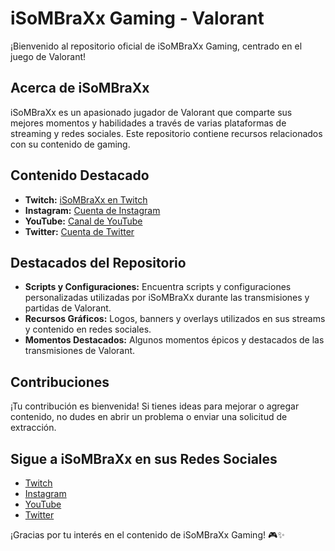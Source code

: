# iSoMBraXx Gaming - Valorant

¡Bienvenido al repositorio oficial de iSoMBraXx Gaming, centrado en el juego de Valorant!

## Acerca de iSoMBraXx
iSoMBraXx es un apasionado jugador de Valorant que comparte sus mejores momentos y habilidades a través de varias plataformas de streaming y redes sociales. Este repositorio contiene recursos relacionados con su contenido de gaming.

## Contenido Destacado
- **Twitch:** [iSoMBraXx en Twitch](https://www.twitch.tv/iSoMBraXx)
- **Instagram:** [Cuenta de Instagram](https://www.instagram.com/chriistoop.smx/)
- **YouTube:** [Canal de YouTube](https://www.youtube.com/@thesombraxx)
- **Twitter:** [Cuenta de Twitter](https://twitter.com/ChristoMF_)

## Destacados del Repositorio
- **Scripts y Configuraciones:** Encuentra scripts y configuraciones personalizadas utilizadas por iSoMBraXx durante las transmisiones y partidas de Valorant.
- **Recursos Gráficos:** Logos, banners y overlays utilizados en sus streams y contenido en redes sociales.
- **Momentos Destacados:** Algunos momentos épicos y destacados de las transmisiones de Valorant.

## Contribuciones
¡Tu contribución es bienvenida! Si tienes ideas para mejorar o agregar contenido, no dudes en abrir un problema o enviar una solicitud de extracción.

## Sigue a iSoMBraXx en sus Redes Sociales
- [Twitch](https://www.twitch.tv/iSoMBraXx)
- [Instagram](https://www.instagram.com/chriistoop.smx/)
- [YouTube](https://www.youtube.com/@thesombraxx)
- [Twitter](https://twitter.com/ChristoMF_)

¡Gracias por tu interés en el contenido de iSoMBraXx Gaming! 🎮✨
